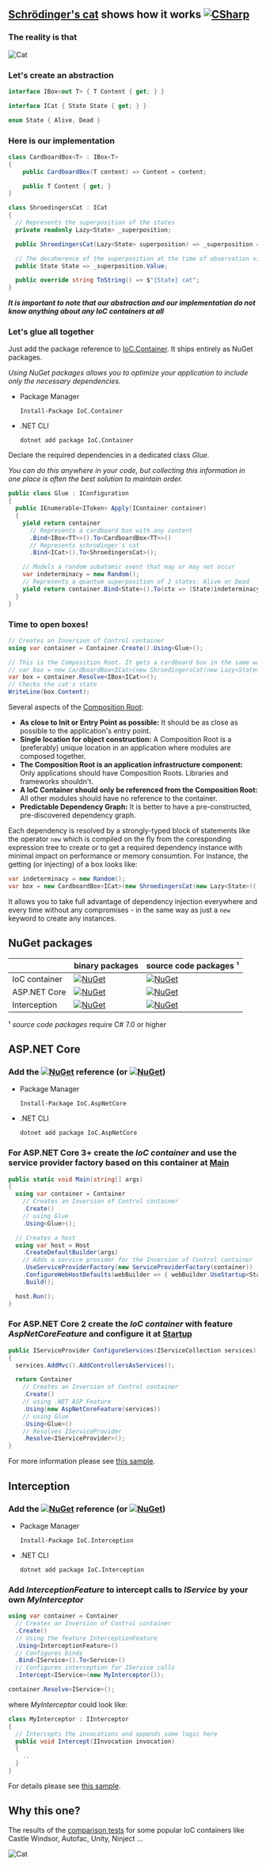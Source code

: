 ## [Schrödinger's cat](Samples/ShroedingersCat) shows how it works [![CSharp](https://img.shields.io/badge/C%23-code-blue.svg)](https://dotnetfiddle.net/YoDYA7)

### The reality is that

![Cat](https://github.com/DevTeam/IoCContainer/blob/master/Docs/Images/cat.jpg?raw=true)

### Let's create an abstraction

```csharp
interface IBox<out T> { T Content { get; } }

interface ICat { State State { get; } }

enum State { Alive, Dead }
```

### Here is our implementation

```csharp
class CardboardBox<T> : IBox<T>
{
    public CardboardBox(T content) => Content = content;

    public T Content { get; }
}

class ShroedingersCat : ICat
{
  // Represents the superposition of the states
  private readonly Lazy<State> _superposition;

  public ShroedingersCat(Lazy<State> superposition) => _superposition = superposition;

  // The decoherence of the superposition at the time of observation via an irreversible process
  public State State => _superposition.Value;

  public override string ToString() => $"{State} cat";
}
```

_**It is important to note that our abstraction and our implementation do not know anything about any IoC containers at all**_

### Let's glue all together

Just add the package reference to [IoC.Container](https://www.nuget.org/packages/IoC.Container). It ships entirely as NuGet packages.

_Using NuGet packages allows you to optimize your application to include only the necessary dependencies._

- Package Manager

  ```
  Install-Package IoC.Container
  ```
  
- .NET CLI
  
  ```
  dotnet add package IoC.Container
  ```

Declare the required dependencies in a dedicated class _Glue_.

_You can do this anywhere in your code, but collecting this information in one place is often the best solution to maintain order._

```csharp
public class Glue : IConfiguration
{
  public IEnumerable<IToken> Apply(IContainer container)
  {
    yield return container
      // Represents a cardboard box with any content
      .Bind<IBox<TT>>().To<CardboardBox<TT>>()
      // Represents schrodinger's cat
      .Bind<ICat>().To<ShroedingersCat>();

    // Models a random subatomic event that may or may not occur
    var indeterminacy = new Random();
    // Represents a quantum superposition of 2 states: Alive or Dead
    yield return container.Bind<State>().To(ctx => (State)indeterminacy.Next(2));
  }
}
```

### Time to open boxes!

```csharp
// Creates an Inversion of Control container
using var container = Container.Create().Using<Glue>();

// This is the Composition Root. It gets a cardboard box in the same way as the following expression:
// var box = new CardboardBox<ICat>(new ShroedingersCat(new Lazy<State>(() => (State)indeterminacy.Next(2))));
var box = container.Resolve<IBox<ICat>>();
// Checks the cat's state
WriteLine(box.Content);
```

Several aspects of the [Composition Root](https://blog.ploeh.dk/2011/07/28/CompositionRoot/):

- **As close to Init or Entry Point as possible:** It should be as close as possible to the application's entry point.
- **Single location for object construction:** A Composition Root is a (preferably) unique location in an application where modules are composed together.
- **The Composition Root is an application infrastructure component:** Only applications should have Composition Roots. Libraries and frameworks shouldn't.
- **A IoC Container should only be referenced from the Composition Root:** All other modules should have no reference to the container.
- **Predictable Dependency Graph:** It is better to have a pre-constructed, pre-discovered dependency graph.

Each dependency is resolved by a strongly-typed block of statements like the operator `new` which is compiled on the fly from the coresponding expression tree to create or to get a required dependency instance with minimal impact on performance or memory consumtion. For instance, the getting (or injecting) of a box looks like:

```csharp
var indeterminacy = new Random();
var box = new CardboardBox<ICat>(new ShroedingersCat(new Lazy<State>(() => (State)indeterminacy.Next(2))));
```

It allows you to take full advantage of dependency injection everywhere and every time without any compromises - in the same way as just a `new` keyword to create any instances.

## NuGet packages

|     | binary packages | source code packages ¹ |
| --- | --- | ---|
| IoC container | [![NuGet](https://buildstats.info/nuget/IoC.Container)](https://www.nuget.org/packages/IoC.Container) | [![NuGet](https://buildstats.info/nuget/IoC.Container.Source)](https://www.nuget.org/packages/IoC.Container.Source) |
| ASP.NET Core | [![NuGet](https://buildstats.info/nuget/IoC.AspNetCore)](https://www.nuget.org/packages/IoC.AspNetCore) | [![NuGet](https://buildstats.info/nuget/IoC.AspNetCore.Source)](https://www.nuget.org/packages/IoC.AspNetCore.Source) |
| Interception | [![NuGet](https://buildstats.info/nuget/IoC.Interception)](https://www.nuget.org/packages/IoC.Interception) | [![NuGet](https://buildstats.info/nuget/IoC.Interception.Source)](https://www.nuget.org/packages/IoC.Interception.Source) |

¹ _source code packages_ require C# 7.0 or higher

## ASP.NET Core

### Add the  [![NuGet](https://buildstats.info/nuget/IoC.AspNetCore)](https://www.nuget.org/packages/IoC.AspNetCore) reference (or [![NuGet](https://buildstats.info/nuget/IoC.AspNetCore.Source)](https://www.nuget.org/packages/IoC.AspNetCore.Source))

- Package Manager

  ```
  Install-Package IoC.AspNetCore
  ```
  
- .NET CLI
  
  ```
  dotnet add package IoC.AspNetCore
  ```

### For ASP.NET Core 3+ create the _IoC container_ and use the service provider factory based on this container at [Main](Samples/WebApplication3/Program.cs)

```csharp
public static void Main(string[] args)
{
  using var container = Container
    // Creates an Inversion of Control container
    .Create()
    // using Glue
    .Using<Glue>();

  // Creates a host
  using var host = Host
    .CreateDefaultBuilder(args)
    // Adds a service provider for the Inversion of Control container
    .UseServiceProviderFactory(new ServiceProviderFactory(container))
    .ConfigureWebHostDefaults(webBuilder => { webBuilder.UseStartup<Startup>(); })
    .Build();

  host.Run();
}

```

### For ASP.NET Core 2 create the _IoC container_ with feature _AspNetCoreFeature_ and configure it at [Startup](Samples/WebApplication2/Startup.cs)

```csharp
public IServiceProvider ConfigureServices(IServiceCollection services)
{
  services.AddMvc().AddControllersAsServices();

  return Container
    // Creates an Inversion of Control container
    .Create()
    // using .NET ASP Feature
    .Using(new AspNetCoreFeature(services))
    // using Glue
    .Using<Glue>()
    // Resolves IServiceProvider
    .Resolve<IServiceProvider>();
}
```

For more information please see [this sample](Samples/AspNetCore).

## Interception

### Add the [![NuGet](https://buildstats.info/nuget/IoC.Interception)](https://www.nuget.org/packages/IoC.Interception) reference (or [![NuGet](https://buildstats.info/nuget/IoC.Interception.Source)](https://www.nuget.org/packages/IoC.Interception.Source))

- Package Manager

  ```
  Install-Package IoC.Interception
  ```
  
- .NET CLI
  
  ```
  dotnet add package IoC.Interception
  ```

### Add _InterceptionFeature_ to intercept calls to _IService_ by your own _MyInterceptor_

```csharp
using var container = Container
  // Creates an Inversion of Control container
  .Create()
  // Using the feature InterceptionFeature
  .Using<InterceptionFeature>()
  // Configures binds
  .Bind<IService>().To<Service>()
  // Configures interception for IService calls
  .Intercept<IService>(new MyInterceptor());

container.Resolve<IService>();

```

where _MyInterceptor_ could look like:

```csharp
class MyInterceptor : IInterceptor
{
  // Intercepts the invocations and appends some logic here
  public void Intercept(IInvocation invocation)
  {
    ..
  }
}
```

For details please see [this sample](IoC.Tests/UsageScenarios/Interception.cs).

## Why this one?

The results of the [comparison tests](IoC.Comparison/ComparisonTests.cs) for some popular IoC containers like Castle Windsor, Autofac, Unity, Ninject ...

![Cat](http://tcavs2015.cloudapp.net/guestAuth/app/rest/builds/buildType:DevTeam_IoCContainer_CreateReports,pinned:true,status:SUCCESS/artifacts/content/REPORT.jpg)
